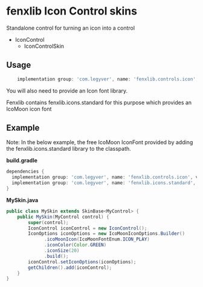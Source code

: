 # fenxlib Icon Control skins
Standalone control for turning an icon into a control

- IconControl
    - IconControlSkin

## Usage
```gradle
    implementation group: 'com.legyver', name: 'fenxlib.controls.icon', version: '3.0.1'
```

You will also need to provide an Icon font library.

Fenxlib contains fenxlib.icons.standard for this purpose which provides an IcoMoon icon font

## Example
Note: In the below example, the free IcoMoon IconFont provided by adding the fenxlib.icons.standard library to the classpath.

**build.gradle**
```groovy
dependencies {
  implementation group: 'com.legyver', name: 'fenxlib.controls.icon', version: '3.0.1'
  implementation group: 'com.legyver', name: 'fenxlib.icons.standard', version: '3.0.1'
}
```

**MySkin.java**
```java
public class MySkin extends SkinBase<MyControl> {
    public MySkin(MyControl control) {
        super(control);
        IconControl iconControl = new IconControl();
        IconOptions iconOptions = new IcoMoonIconOptions.Builder()
              .icoMoonIcon(IcoMoonFontEnum.ICON_PLAY)
              .iconColor(Color.GREEN)
              .iconSize(20)
              .build();
        iconControl.setIconOptions(iconOptions);
        getChildren().add(iconControl);
    }
}
```